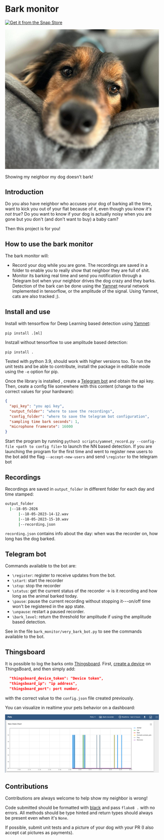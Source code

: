 # Bark monitor

[![Get it from the Snap Store](https://snapcraft.io/static/images/badges/en/snap-store-black.svg)](https://snapcraft.io/bark-monitor)

![](images/watson.jpg)

Showing my neighbor my dog doesn't bark!

## Introduction

Do you also have neighbor who accuses your dog of barking all the time, want to kick you out of your flat because of it, even though you know _it's not true_?
Do you want to know if your dog is actually noisy when you are gone but you don't (and don't want to buy) a baby cam?

Then this project is for you!

## How to use the bark monitor

The bark monitor will:

* Record your dog while you are gone.
  The recordings are saved in a folder to enable you to really show that neighbor they are full of shit.
* Monitor its barking real time and send you notification through a Telegram bot when your neighbor drives the dog crazy and they barks.
  Detection of the bark can be done using the [Yamnet](https://www.tensorflow.org/hub/tutorials/yamnet) neural network implemented in tensorflow, or the amplitude of the signal.
  Using Yamnet, cats are also tracked ;).

## Install and use

Install with tensorflow for Deep Learning based detection using [Yamnet](https://www.tensorflow.org/hub/tutorials/yamnet):

`pip install .[ml]`

Instzall without tensorflow to use amplitude based detection:

`pip install .`

Tested with python 3.9, should work with higher versions too.
To run the unit tests and be able to contribute, install the package in editable mode using the `-e` option for pip.

Once the library is installed , create a [Telegram bot](https://www.rowy.io/blog/create-telegram-bot) and obtain the api key.
Then, ceate a config file somewhere with this content (change to the correct values for your hardware):

```json
{
  "api_key": "you api key",
  "output_folder": "where to save the recordings",
  "config_folder": "where to save the telegram bot configuration",
  "sampling time bark seconds": 1,
  "microphone framerate": 16000
}

```

Start the program by running `python3 scripts/yamnet_record.py --config-file <path to config file>` to launch the NN based detection.
If you are launching the program for the first time and went to register new users to the bot add the flag `--accept-new-users` and send `\register` to the telegram bot

## Recordings

Recordings are saved in `output_folder` in different folder for each day and time stamped:

```bash
output_folder
  |--18-05-2026
      |--18-05-2023-14-12.wav
      |--18-05-2023-15-10.wav
      |--recording.json

```

`recording.json` contains info about the day: when was the recorder on, how long has the dog barked.

## Telegram bot

Commands available to the bot are:

* `\register`: register to receive updates from the bot.
* `\start`: start the recorder
* `\stop`: stop the recorder
* `\status`: get the current status of the recorder -> is it recording and how long as the animal barked today.
* `\pause`: pause the current recording without stopping it---on/off time won't be registered in the app state.
* `\unpause`: restart a paused recorder.
* `\bark_level`: return the threshold for amplitude if using the amplitude based detection.

See in the file `bark_monitor/very_bark_bot.py` to see the commands available to the bot.

## Thingsboard

It is possible to log the barks onto [Thingsboard](https://thingsboard.io/).
First, [create a device](https://thingsboard.io/docs/getting-started-guides/helloworld/#step-1-provision-device) on ThingsBoard, and then simply add:

```json
  "thingsboard_device_token": "Device token",
  "thingsboard_ip": "ip address",
  "thingsboard_port": port number,
```

with the correct value to the `config.json` file created previously.

You can visualize in realtime your pets behavior on a dashboard:

![Dashboard sowing when the pet did noise](images/dashboard.png)

## Contributions

Contributions are always welcome to help show my neighbor is wrong!

Code submitted should be formatted with [black](https://pypi.org/project/black/) and pass `flake8 .` with no errors.
All methods should be type hinted and return types should always be present even when it's `None`.

If possible, submit unit tests and a picture of your dog with your PR (I also accept cat pictures as payments).
